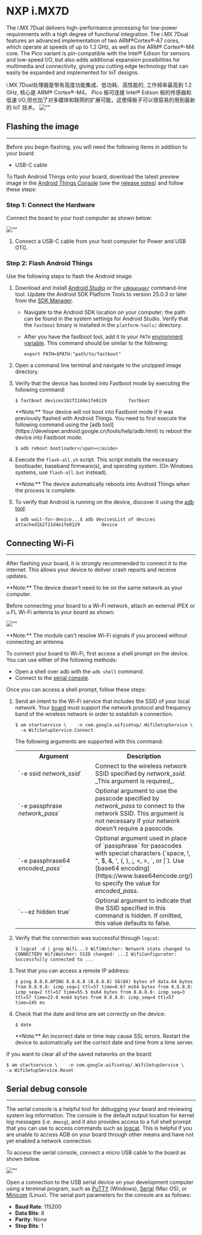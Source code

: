 # NXP i.MX7D
The i.MX 7Dual delivers high-performance processing for low-power requirements with a high degree of functional integration. The i.MX 7Dual features an advanced implementation of two ARM®Cortex®-A7 cores, which operate at speeds of up to 1.2 GHz, as well as the ARM® Cortex®-M4 core. The Pico variant is pin-compatible with the Intel® Edison for sensors and low-speed I/O, but also adds additional expansion possibilities for multimedia and connectivity, giving you cutting edge technology that can easily be expanded and implemented for IoT designs.

i.MX 7Dual处理器是带有高度功能集成、低功耗、高性能的, 工作频率最高到 1.2 GHz, 核心是 ARM® Cortex®-M4。 Pico 板可连接 Intel® Edison 板的传感器和低速 I/O,但也加了对多媒体和联网的扩展可能，这使得板子可以很容易的用到最新的 IoT 技术。
![""](https://developer.android.google.cn/things/images/nxp-pico7-board.png)

## Flashing the image

* * *

Before you begin flashing, you will need the following items in addition to your board:

*   USB-C cable

To flash Android Things onto your board, download the latest preview image in the [Android Things Console](https://partner.android.com/things/console) (see the [release notes](https://developer.android.google.cn/things/preview/releases.html)) and follow these steps:

### Step 1: Connect the Hardware

Connect the board to your host computer as shown below:

![""](https://developer.android.google.cn/things/images/pico7-connections.png)

1.  Connect a USB-C cable from your host computer for Power and USB OTG.

### Step 2: Flash Android Things

Use the following steps to flash the Android image:

1.  Download and install [Android Studio](https://developer.android.google.cn/studio/index.html) or the [`sdkmanager`](https://developer.android.google.cn/studio/command-line/sdkmanager.html) command-line tool. Update the Android SDK Platform Tools to version 25.0.3 or later from the [SDK Manager](https://developer.android.google.cn/studio/intro/update.html#sdk-manager).

    *   Navigate to the Android SDK location on your computer; the path can be found in the system settings for Android Studio. Verify that the `fastboot` binary is installed in the `platform-tools/` directory.

    *   After you have the fastboot tool, add it to your `PATH` [environment variable](https://developer.android.google.cn/studio/command-line/variables.html#set). This command should be similar to the following:

        `export PATH=$PATH:"path/to/fastboot"`

2.  Open a command line terminal and navigate to the unzipped image directory.

3.  Verify that the device has booted into Fastboot mode by executing the following command:

        $ fastboot devices1b2f21d4e1fe0129        fastboot

    <aside class="note">**Note:** <span>Your device will not boot into Fastboot mode if it was previously flashed with Android Things. You need to first execute the following command using the [adb tool](https://developer.android.google.cn/tools/help/adb.html) to reboot the device into Fastboot mode.

        $ adb reboot bootloader</span></aside>

4.  Execute the `flash-all.sh` script. This script installs the necessary bootloader, baseband firmware(s), and operating system. (On Windows systems, use `flash-all.bat` instead).

    <aside class="note">**Note:** <span>The device automatically reboots into Android Things when the process is complete.</span></aside>

5.  To verify that Android is running on the device, discover it using the [adb tool](https://developer.android.google.cn/tools/help/adb.html):

        $ adb wait-for-device...$ adb devicesList of devices attached1b2f21d4e1fe0129        device

## Connecting Wi-Fi

* * *

After flashing your board, it is strongly recommended to connect it to the internet. This allows your device to deliver crash reports and receive updates.

<aside class="note">**Note:** <span>The device doesn't need to be on the same network as your computer.</span></aside>

Before connecting your board to a Wi-Fi network, attach an external IPEX or u.FL Wi-Fi antenna to your board as shown:

![""](https://developer.android.google.cn/things/images/pico7-antenna.png)

<aside class="note">**Note:** <span>The module can't resolve Wi-Fi signals if you proceed without connecting an antenna.</span></aside>

To connect your board to Wi-Fi, first access a shell prompt on the device. You can use either of the following methods:

*   Open a shell over adb with the `adb shell` command.
*   Connect to the [serial console](#serial_debug_console).

Once you can access a shell prompt, follow these steps:

1.  Send an intent to the Wi-Fi service that includes the SSID of your local network. Your [board](https://developer.android.google.cn/things/hardware/developer-kits.html) must support the network protocol and frequency band of the wireless network in order to establish a connection.

        $ am startservice \    -n com.google.wifisetup/.WifiSetupService \    -a WifiSetupService.Connect

    The following arguments are supported with this command:

    <table>

    <tbody>

    <tr>

    <th style="width: 240px;">Argument</th>

    <th>Description</th>

    </tr>

    <tr>

    <td>`-e ssid <var>network_ssid</var>`</td>

    <td>Connect to the wireless network SSID specified by <var>network_ssid</var>. _This argument is required_.</td>

    </tr>

    <tr>

    <td>`-e passphrase <var>network_pass</var>`</td>

    <td>Optional argument to use the passcode specified by <var>network_pass</var> to connect to the network SSID. This argument is not necessary if your network doesn't require a passcode.</td>

    </tr>

    <tr>

    <td>`-e passphrase64 <var>encoded_pass</var>`</td>

    <td>Optional argument used in place of `passphrase` for passcodes with special characters (`space, !, ", $, &, ', (, ), ;, <, >, `, or |`). Use [base64 encoding](https://www.base64encode.org/) to specify the value for <var>encoded_pass</var>.</td>

    </tr>

    <tr>

    <td>`--ez hidden true`</td>

    <td>Optional argument to indicate that the SSID specified in this command is hidden. If omitted, this value defaults to false.</td>

    </tr>

    </tbody>

    </table>

2.  Verify that the connection was successful through `logcat`:

        $ logcat -d | grep Wifi...V WifiWatcher: Network state changed to CONNECTEDV WifiWatcher: SSID changed: ...I WifiConfigurator: Successfully connected to ...

3.  Test that you can access a remote IP address:

        $ ping 8.8.8.8PING 8.8.8.8 (8.8.8.8) 56(84) bytes of data.64 bytes from 8.8.8.8: icmp_seq=1 ttl=57 time=6.67 ms64 bytes from 8.8.8.8: icmp_seq=2 ttl=57 time=55.5 ms64 bytes from 8.8.8.8: icmp_seq=3 ttl=57 time=23.0 ms64 bytes from 8.8.8.8: icmp_seq=4 ttl=57 time=245 ms

4.  Check that the date and time are set correctly on the device:

        $ date

    <aside class="note">**Note:** <span>An incorrect date or time may cause SSL errors. Restart the device to automatically set the correct date and time from a time server.</span></aside>

If you want to clear all of the saved networks on the board:

    $ am startservice \    -n com.google.wifisetup/.WifiSetupService \    -a WifiSetupService.Reset

## Serial debug console

* * *

The serial console is a helpful tool for debugging your board and reviewing system log information. The console is the default output location for kernel log messages (i.e. `dmesg`), and it also provides access to a full shell prompt that you can use to access commands such as [logcat](https://developer.android.google.cn/tools/help/logcat.html). This is helpful if you are unable to access ADB on your board through other means and have not yet enabled a network connection.

To access the serial console, connect a micro USB cable to the board as shown below.

![""](https://developer.android.google.cn/things/images/pico7-console.png)

Open a connection to the USB serial device on your development computer using a terminal program, such as [PuTTY](http://www.putty.org/) (Windows), [Serial](https://www.decisivetactics.com/products/serial/) (Mac OS), or [Minicom](https://en.wikipedia.org/wiki/Minicom) (Linux). The serial port parameters for the console are as follows:

*   **Baud Rate**: 115200
*   **Data Bits**: 8
*   **Parity**: None
*   **Stop Bits**: 1

